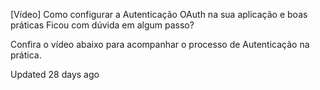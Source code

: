 [Vídeo] Como configurar a Autenticação OAuth na sua aplicação e boas práticas
Ficou com dúvida em algum passo?

Confira o vídeo abaixo para acompanhar o processo de Autenticação na prática.

[](https://www.youtube.com/watch?v=5-EOEIj6DU4)

Updated 28 days ago

